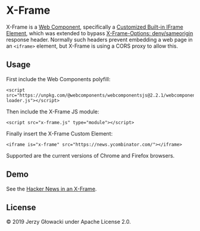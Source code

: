 # X-Frame

X-Frame is a [Web Component](https://www.webcomponents.org/introduction), specifically a [Customized Built-in IFrame Element](https://html.spec.whatwg.org/multipage/custom-elements.html#custom-elements-customized-builtin-example), which was extended to bypass [X-Frame-Options: deny/sameorigin](https://developer.mozilla.org/en-US/docs/Web/HTTP/Headers/X-Frame-Options) response header. Normally such headers prevent embedding a web page in an `<iframe>` element, but X-Frame is using a CORS proxy to allow this.

## Usage

First include the Web Components polyfill:

	<script src="https://unpkg.com/@webcomponents/webcomponentsjs@2.2.1/webcomponents-loader.js"></script>

Then include the X-Frame JS module:

	<script src="x-frame.js" type="module"></script>

Finally insert the X-Frame Custom Element:

	<iframe is="x-frame" src="https://news.ycombinator.com/"></iframe>

Supported are the current versions of Chrome and Firefox browsers.

## Demo

See the [Hacker News in an X-Frame](https://niutech.github.io/x-frame/).

## License

&copy; 2019 Jerzy Głowacki under Apache License 2.0.
